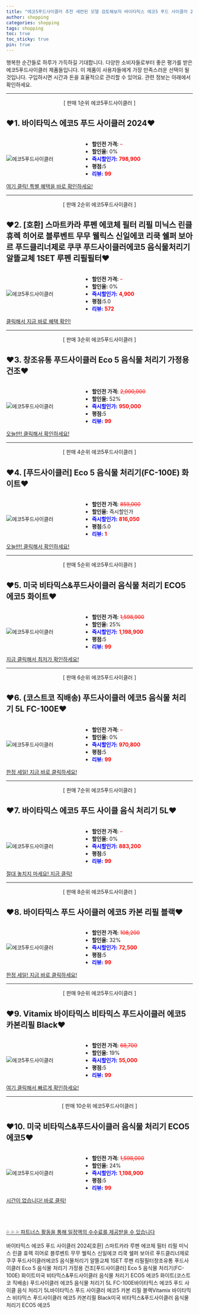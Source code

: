 ```yaml
---
title: "에코5푸드사이클러 추천 세련된 모델 검토해보자 바이타믹스 에코5 푸드 사이클러 2024"
author: shopping
categories: shopping
tags: shopping
toc: true
toc_sticky: true
pin: true
---
```

행복한 순간들로 하루가 가득하길 기대합니다. 다양한 소비자들로부터 좋은 평가를 받은 에코5푸드사이클러 제품들입니다. 이 제품이 사용자들에게 가장 만족스러운 선택이 될 것입니다. 구입하시면 시간과 돈을 효율적으로 관리할 수 있어요. 관련 정보는 아래에서 확인하세요.

---
<p class="toplist" style="margin: 0 auto; display: block; width: fit-content;">[ 판매 1순위 에코5푸드사이클러 ]</p>

<h2><strong>❤️1. 바이타믹스 에코5 푸드 사이클러 2024❤️</strong></h2>

<div style="display: flex; align-items: center;">
    <div style="flex: 0.4;">
        <img src="https://thumbnail9.coupangcdn.com/thumbnails/remote/230x230ex/image/vendor_inventory/2846/93732725994e1c02df3c0d2bc30bc2b4dbf3e094e6cc614d1f7491549cd7.jpg" alt="에코5푸드사이클러" style="max-width: 100%;">
    </div>
    <div style="flex: 0.6; margin-left: 10px;">
        <ul>
            <li><strong>할인전 가격:</strong> <del style="color: red;">-</del></li>
            <li><strong>할인율:</strong> 0%</li>
            <li><span style='color:blue'><strong>즉시할인가:</strong></span> <span style='color:red'><strong>798,900</strong></span></li>
            <li><strong>평점:</strong>5</li>
            <li><span style='color:blue'><strong>리뷰:</strong></span> <span style='color:red'><strong>99</strong></span></li>
        </ul>
    </div>
</div>
<div class="center">
    <a href="https://William4Davisa.github.io?lptag=AF9450613&subid=githubio&pageKey=8079914540&traceid=V0-153&itemId=22778773081&vendorItemId=90719175555" class="myButton">
        여기 클릭! 특별 혜택을 바로 확인하세요!
    </a>
</div>


---
<p class="toplist" style="margin: 0 auto; display: block; width: fit-content;">[ 판매 2순위 에코5푸드사이클러 ]</p>

<h2><strong>❤️2. [호환] 스마트카라 루펜 에코체 필터 리필 미닉스 린클 휴렉 히어로 블루벤트 무무 웰릭스 신일에코 리쿡 쉘퍼 보아르 푸드클리너제로 쿠쿠 푸드사이클러에코5 음식물처리기 알뜰교체 1SET 루펜 리필필터❤️</strong></h2>

<div style="display: flex; align-items: center;">
    <div style="flex: 0.4;">
        <img src="https://thumbnail9.coupangcdn.com/thumbnails/remote/230x230ex/image/vendor_inventory/edef/fee589bd5199a93e73e202a8a4e5326e9c9bb16b6d171d64a0ff65bd09fd.jpg" alt="에코5푸드사이클러" style="max-width: 100%;">
    </div>
    <div style="flex: 0.6; margin-left: 10px;">
        <ul>
            <li><strong>할인전 가격:</strong> <del style="color: red;">-</del></li>
            <li><strong>할인율:</strong> 0%</li>
            <li><span style='color:blue'><strong>즉시할인가:</strong></span> <span style='color:red'><strong>4,900</strong></span></li>
            <li><strong>평점:</strong>5.0</li>
            <li><span style='color:blue'><strong>리뷰:</strong></span> <span style='color:red'><strong>572</strong></span></li>
        </ul>
    </div>
</div>
<div class="center">
    <a href="https://William4Davisa.github.io?lptag=AF9450613&subid=githubio&pageKey=7474471190&traceid=V0-153&itemId=19510055407&vendorItemId=72492021537" class="myButton">
        클릭해서 지금 바로 혜택 확인!
    </a>
</div>


---
<p class="toplist" style="margin: 0 auto; display: block; width: fit-content;">[ 판매 3순위 에코5푸드사이클러 ]</p>

<h2><strong>❤️3. 창조유통 푸드사이클러 Eco 5 음식물 처리기 가정용 건조❤️</strong></h2>

<div style="display: flex; align-items: center;">
    <div style="flex: 0.4;">
        <img src="https://thumbnail10.coupangcdn.com/thumbnails/remote/230x230ex/image/vendor_inventory/7ec8/7995972bcf5cc47a6fdf6d680bb87911a29732029989b6f5fbfc8af89050.JPG" alt="에코5푸드사이클러" style="max-width: 100%;">
    </div>
    <div style="flex: 0.6; margin-left: 10px;">
        <ul>
            <li><strong>할인전 가격:</strong> <del style="color: red;">2,000,000</del></li>
            <li><strong>할인율:</strong> 52%</li>
            <li><span style='color:blue'><strong>즉시할인가:</strong></span> <span style='color:red'><strong>950,000</strong></span></li>
            <li><strong>평점:</strong>5</li>
            <li><span style='color:blue'><strong>리뷰:</strong></span> <span style='color:red'><strong>99</strong></span></li>
        </ul>
    </div>
</div>
<div class="center">
    <a href="https://William4Davisa.github.io?lptag=AF9450613&subid=githubio&pageKey=8246902416&traceid=V0-153&itemId=23736788174&vendorItemId=90761483897" class="myButton">
        오늘만! 클릭해서 확인하세요!
    </a>
</div>


---
<p class="toplist" style="margin: 0 auto; display: block; width: fit-content;">[ 판매 4순위 에코5푸드사이클러 ]</p>

<h2><strong>❤️4. [푸드사이클러] Eco 5 음식물 처리기(FC-100E) 화이트❤️</strong></h2>

<div style="display: flex; align-items: center;">
    <div style="flex: 0.4;">
        <img src="https://thumbnail8.coupangcdn.com/thumbnails/remote/230x230ex/image/vendor_inventory/7cde/c0f1d2582fff11c1f186177514a81a9b4fea97dafa2a7e60cfdf0f926de4.jpg" alt="에코5푸드사이클러" style="max-width: 100%;">
    </div>
    <div style="flex: 0.6; margin-left: 10px;">
        <ul>
            <li><strong>할인전 가격:</strong> <del style="color: red;">859,000</del></li>
            <li><strong>할인율:</strong> 즉시할인가</li>
            <li><span style='color:blue'><strong>즉시할인가:</strong></span> <span style='color:red'><strong>816,050</strong></span></li>
            <li><strong>평점:</strong>5.0</li>
            <li><span style='color:blue'><strong>리뷰:</strong></span> <span style='color:red'><strong>1</strong></span></li>
        </ul>
    </div>
</div>
<div class="center">
    <a href="https://William4Davisa.github.io?lptag=AF9450613&subid=githubio&pageKey=8234425254&traceid=V0-153&itemId=23702672068&vendorItemId=90627610257" class="myButton">
        오늘만! 클릭해서 확인하세요!
    </a>
</div>


---
<p class="toplist" style="margin: 0 auto; display: block; width: fit-content;">[ 판매 5순위 에코5푸드사이클러 ]</p>

<h2><strong>❤️5. 미국 비타믹스&푸드사이클러 음식물 처리기 ECO5 에코5 화이트❤️</strong></h2>

<div style="display: flex; align-items: center;">
    <div style="flex: 0.4;">
        <img src="https://thumbnail8.coupangcdn.com/thumbnails/remote/230x230ex/image/vendor_inventory/321d/60cc6fbd6d0a490007b01a344a640b69174c2b9b6d781f2ae26d6146ddb9.jpg" alt="에코5푸드사이클러" style="max-width: 100%;">
    </div>
    <div style="flex: 0.6; margin-left: 10px;">
        <ul>
            <li><strong>할인전 가격:</strong> <del style="color: red;">1,598,900</del></li>
            <li><strong>할인율:</strong> 25%</li>
            <li><span style='color:blue'><strong>즉시할인가:</strong></span> <span style='color:red'><strong>1,198,900</strong></span></li>
            <li><strong>평점:</strong>5</li>
            <li><span style='color:blue'><strong>리뷰:</strong></span> <span style='color:red'><strong>99</strong></span></li>
        </ul>
    </div>
</div>
<div class="center">
    <a href="https://William4Davisa.github.io?lptag=AF9450613&subid=githubio&pageKey=8044548370&traceid=V0-153&itemId=22538155845&vendorItemId=89580119800" class="myButton">
        지금 클릭해서 최저가 확인하세요!
    </a>
</div>


---
<p class="toplist" style="margin: 0 auto; display: block; width: fit-content;">[ 판매 6순위 에코5푸드사이클러 ]</p>

<h2><strong>❤️6. (코스트코 직배송) 푸드사이클러 에코5 음식물 처리기 5L FC-100E❤️</strong></h2>

<div style="display: flex; align-items: center;">
    <div style="flex: 0.4;">
        <img src="https://thumbnail7.coupangcdn.com/thumbnails/remote/230x230ex/image/vendor_inventory/1a6f/282a154d45e1307e95df8b8c172d4fbc02dde53c8af14202c610d772221f.jpeg" alt="에코5푸드사이클러" style="max-width: 100%;">
    </div>
    <div style="flex: 0.6; margin-left: 10px;">
        <ul>
            <li><strong>할인전 가격:</strong> <del style="color: red;">-</del></li>
            <li><strong>할인율:</strong> 0%</li>
            <li><span style='color:blue'><strong>즉시할인가:</strong></span> <span style='color:red'><strong>970,800</strong></span></li>
            <li><strong>평점:</strong>5</li>
            <li><span style='color:blue'><strong>리뷰:</strong></span> <span style='color:red'><strong>99</strong></span></li>
        </ul>
    </div>
</div>
<div class="center">
    <a href="https://William4Davisa.github.io?lptag=AF9450613&subid=githubio&pageKey=8215102731&traceid=V0-153&itemId=23595317502&vendorItemId=90621177478" class="myButton">
        한정 세일! 지금 바로 클릭하세요!
    </a>
</div>


---
<p class="toplist" style="margin: 0 auto; display: block; width: fit-content;">[ 판매 7순위 에코5푸드사이클러 ]</p>

<h2><strong>❤️7. 바이타믹스 에코5 푸드 사이클 음식 처리기 5L❤️</strong></h2>

<div style="display: flex; align-items: center;">
    <div style="flex: 0.4;">
        <img src="https://thumbnail8.coupangcdn.com/thumbnails/remote/230x230ex/image/vendor_inventory/39b7/7eefb2ef8da7fe08fbca5fa76d48e153a9b9a892cb0bf5bbf6789c47f720.jpg" alt="에코5푸드사이클러" style="max-width: 100%;">
    </div>
    <div style="flex: 0.6; margin-left: 10px;">
        <ul>
            <li><strong>할인전 가격:</strong> <del style="color: red;">-</del></li>
            <li><strong>할인율:</strong> 0%</li>
            <li><span style='color:blue'><strong>즉시할인가:</strong></span> <span style='color:red'><strong>883,200</strong></span></li>
            <li><strong>평점:</strong>5</li>
            <li><span style='color:blue'><strong>리뷰:</strong></span> <span style='color:red'><strong>99</strong></span></li>
        </ul>
    </div>
</div>
<div class="center">
    <a href="https://William4Davisa.github.io?lptag=AF9450613&subid=githubio&pageKey=7816079553&traceid=V0-153&itemId=21215135047&vendorItemId=90785379695" class="myButton">
        절대 놓치지 마세요! 지금 클릭!
    </a>
</div>


---
<p class="toplist" style="margin: 0 auto; display: block; width: fit-content;">[ 판매 8순위 에코5푸드사이클러 ]</p>

<h2><strong>❤️8. 바이타믹스 푸드 사이클러 에코5 카본 리필 블랙❤️</strong></h2>

<div style="display: flex; align-items: center;">
    <div style="flex: 0.4;">
        <img src="https://thumbnail8.coupangcdn.com/thumbnails/remote/230x230ex/image/vendor_inventory/f4d2/7f0a7a1b1c6791010481acd93f241e8e8b8418c437a441c64aec76e0a10b.png" alt="에코5푸드사이클러" style="max-width: 100%;">
    </div>
    <div style="flex: 0.6; margin-left: 10px;">
        <ul>
            <li><strong>할인전 가격:</strong> <del style="color: red;">108,200</del></li>
            <li><strong>할인율:</strong> 32%</li>
            <li><span style='color:blue'><strong>즉시할인가:</strong></span> <span style='color:red'><strong>72,500</strong></span></li>
            <li><strong>평점:</strong>5</li>
            <li><span style='color:blue'><strong>리뷰:</strong></span> <span style='color:red'><strong>99</strong></span></li>
        </ul>
    </div>
</div>
<div class="center">
    <a href="https://William4Davisa.github.io?lptag=AF9450613&subid=githubio&pageKey=8111440671&traceid=V0-153&itemId=22979250056&vendorItemId=90013217242" class="myButton">
        한정 세일! 지금 바로 클릭하세요!
    </a>
</div>


---
<p class="toplist" style="margin: 0 auto; display: block; width: fit-content;">[ 판매 9순위 에코5푸드사이클러 ]</p>

<h2><strong>❤️9. Vitamix 바이타믹스 비타믹스 푸드사이클러 에코5 카본리필 Black❤️</strong></h2>

<div style="display: flex; align-items: center;">
    <div style="flex: 0.4;">
        <img src="https://thumbnail10.coupangcdn.com/thumbnails/remote/230x230ex/image/vendor_inventory/cb81/1588258504e1fed4c65f3d12de21ac74bfbb7d127fd88bcdde982180218e.jpg" alt="에코5푸드사이클러" style="max-width: 100%;">
    </div>
    <div style="flex: 0.6; margin-left: 10px;">
        <ul>
            <li><strong>할인전 가격:</strong> <del style="color: red;">68,700</del></li>
            <li><strong>할인율:</strong> 19%</li>
            <li><span style='color:blue'><strong>즉시할인가:</strong></span> <span style='color:red'><strong>55,000</strong></span></li>
            <li><strong>평점:</strong>5</li>
            <li><span style='color:blue'><strong>리뷰:</strong></span> <span style='color:red'><strong>99</strong></span></li>
        </ul>
    </div>
</div>
<div class="center">
    <a href="https://William4Davisa.github.io?lptag=AF9450613&subid=githubio&pageKey=7738359545&traceid=V0-153&itemId=20812964256&vendorItemId=88860861166" class="myButton">
        여기 클릭해서 빠르게 확인하세요!
    </a>
</div>


---
<p class="toplist" style="margin: 0 auto; display: block; width: fit-content;">[ 판매 10순위 에코5푸드사이클러 ]</p>

<h2><strong>❤️10. 미국 비타믹스&푸드사이클러 음식물 처리기 ECO5 에코5❤️</strong></h2>

<div style="display: flex; align-items: center;">
    <div style="flex: 0.4;">
        <img src="https://thumbnail7.coupangcdn.com/thumbnails/remote/230x230ex/image/vendor_inventory/20da/38d54bb488e2071bd0b2bf57bc8acd1af66a425f9d7de27d9ac6db35a162.jpg" alt="에코5푸드사이클러" style="max-width: 100%;">
    </div>
    <div style="flex: 0.6; margin-left: 10px;">
        <ul>
            <li><strong>할인전 가격:</strong> <del style="color: red;">1,598,000</del></li>
            <li><strong>할인율:</strong> 24%</li>
            <li><span style='color:blue'><strong>즉시할인가:</strong></span> <span style='color:red'><strong>1,198,900</strong></span></li>
            <li><strong>평점:</strong>5</li>
            <li><span style='color:blue'><strong>리뷰:</strong></span> <span style='color:red'><strong>99</strong></span></li>
        </ul>
    </div>
</div>
<div class="center">
    <a href="https://William4Davisa.github.io?lptag=AF9450613&subid=githubio&pageKey=7778917416&traceid=V0-153&itemId=21019276262&vendorItemId=88082706773" class="myButton">
        시간이 없습니다! 바로 클릭!
    </a>
</div>

<br><br><br>[💦 💦 💦 파트너스 활동을 통해 일정액의 수수료를 제공받을 수 있습니다](https://link.coupang.com/a/bcpT2c)<br><br>바이타믹스 에코5 푸드 사이클러 2024[호환] 스마트카라 루펜 에코체 필터 리필 미닉스 린클 휴렉 히어로 블루벤트 무무 웰릭스 신일에코 리쿡 쉘퍼 보아르 푸드클리너제로 쿠쿠 푸드사이클러에코5 음식물처리기 알뜰교체 1SET 루펜 리필필터창조유통 푸드사이클러 Eco 5 음식물 처리기 가정용 건조[푸드사이클러] Eco 5 음식물 처리기(FC-100E) 화이트미국 비타믹스&푸드사이클러 음식물 처리기 ECO5 에코5 화이트(코스트코 직배송) 푸드사이클러 에코5 음식물 처리기 5L FC-100E바이타믹스 에코5 푸드 사이클 음식 처리기 5L바이타믹스 푸드 사이클러 에코5 카본 리필 블랙Vitamix 바이타믹스 비타믹스 푸드사이클러 에코5 카본리필 Black미국 비타믹스&푸드사이클러 음식물 처리기 ECO5 에코5